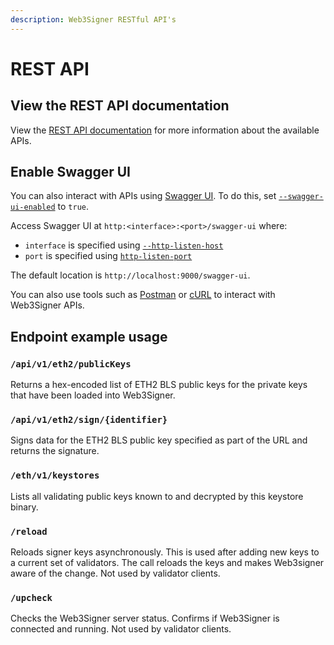 ```yaml
---
description: Web3Signer RESTful API's
---
```


# REST API

## View the REST API documentation

View the [REST API documentation] for more information about the available APIs.

## Enable Swagger UI

You can also interact with APIs using [Swagger UI]. To do this, set
[`--swagger-ui-enabled`](CLI/CLI-Syntax.md#swagger-ui-enabled) to `true`.

Access Swagger UI at `http:<interface>:<port>/swagger-ui` where:

* `interface` is specified using [`--http-listen-host`](CLI/CLI-Syntax.md#http-listen-host)
* `port` is specified using [`http-listen-port`](CLI/CLI-Syntax.md#http-listen-port)

The default location is `http://localhost:9000/swagger-ui`.

You can also use tools such as [Postman] or [cURL] to interact with Web3Signer APIs.

## Endpoint example usage

### `/api/v1/eth2/publicKeys`

Returns a hex-encoded list of ETH2 BLS public keys for the private keys that have been loaded into Web3Signer.

### `/api/v1/eth2/sign/{identifier}`

Signs data for the ETH2 BLS public key specified as part of the URL and returns the signature.

### `/eth/v1/keystores`

Lists all validating public keys known to and decrypted by this keystore binary.

### `/reload`

Reloads signer keys asynchronously.
This is used after adding new keys to a current set of validators.
The call reloads the keys and makes Web3signer aware of the change.
Not used by validator clients.

### `/upcheck`

Checks the Web3Signer server status.
Confirms if Web3Signer is connected and running.
Not used by validator clients.

<!-- Links -->
[REST API documentation]: https://consensys.github.io/web3signer/
[Postman]: https://www.postman.com/
[cURL]: https://curl.haxx.se/
[Swagger UI]: https://swagger.io/tools/swagger-ui/
